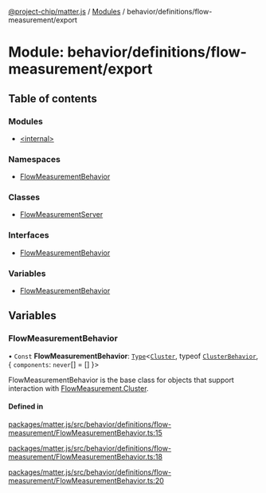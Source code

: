[@project-chip/matter.js](../README.md) / [Modules](../modules.md) / behavior/definitions/flow-measurement/export

# Module: behavior/definitions/flow-measurement/export

## Table of contents

### Modules

- [\<internal\>](behavior_definitions_flow_measurement_export._internal_.md)

### Namespaces

- [FlowMeasurementBehavior](behavior_definitions_flow_measurement_export.FlowMeasurementBehavior.md)

### Classes

- [FlowMeasurementServer](../classes/behavior_definitions_flow_measurement_export.FlowMeasurementServer.md)

### Interfaces

- [FlowMeasurementBehavior](../interfaces/behavior_definitions_flow_measurement_export.FlowMeasurementBehavior-1.md)

### Variables

- [FlowMeasurementBehavior](behavior_definitions_flow_measurement_export.md#flowmeasurementbehavior)

## Variables

### FlowMeasurementBehavior

• `Const` **FlowMeasurementBehavior**: [`Type`](../interfaces/behavior_cluster_export.ClusterBehavior.Type.md)\<[`Cluster`](../interfaces/cluster_export.FlowMeasurement.Cluster.md), typeof [`ClusterBehavior`](behavior_cluster_export.ClusterBehavior.md), \{ `components`: `never`[] = [] }\>

FlowMeasurementBehavior is the base class for objects that support interaction with [FlowMeasurement.Cluster](cluster_export.FlowMeasurement.md#cluster).

#### Defined in

[packages/matter.js/src/behavior/definitions/flow-measurement/FlowMeasurementBehavior.ts:15](https://github.com/project-chip/matter.js/blob/c0d55745d5279e16fdfaa7d2c564daa31e19c627/packages/matter.js/src/behavior/definitions/flow-measurement/FlowMeasurementBehavior.ts#L15)

[packages/matter.js/src/behavior/definitions/flow-measurement/FlowMeasurementBehavior.ts:18](https://github.com/project-chip/matter.js/blob/c0d55745d5279e16fdfaa7d2c564daa31e19c627/packages/matter.js/src/behavior/definitions/flow-measurement/FlowMeasurementBehavior.ts#L18)

[packages/matter.js/src/behavior/definitions/flow-measurement/FlowMeasurementBehavior.ts:20](https://github.com/project-chip/matter.js/blob/c0d55745d5279e16fdfaa7d2c564daa31e19c627/packages/matter.js/src/behavior/definitions/flow-measurement/FlowMeasurementBehavior.ts#L20)

